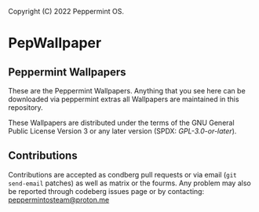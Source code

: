 Copyright (C) 2022 Peppermint OS.

# PepWallpaper

## Peppermint Wallpapers

These are the Peppermint Wallpapers. Anything that you see  here can be downloaded
via peppermint extras all Wallpapers are  maintained in this repository.

These Wallpapers are distributed under the terms of the GNU General Public
License Version 3 or any later version (SPDX: *GPL-3.0-or-later*).

## Contributions 

Contributions are accepted as condberg pull requests or via email (`git
send-email` patches) as well as matrix or the fourms. Any problem may also
be reported through codeberg issues page or by
contacting: peppermintosteam@proton.me
